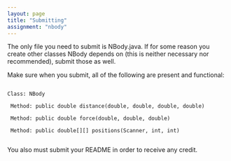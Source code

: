 ```yaml
---
layout: page
title: "Submitting"
assignment: "nbody"
---
```


The only file you need to submit is NBody.java. If for some reason you create other classes NBody depends on (this is neither necessary nor recommended), submit those as well.

Make sure when you submit, all of the following are present and functional:

<code>
Class: NBody<br>
&nbsp;Method: public double distance(double, double, double, double)<br>
&nbsp;Method: public double force(double, double, double)<br>
&nbsp;Method: public double[][] positions(Scanner, int, int)<br>
</code>

You also must submit your README in order to receive any credit.